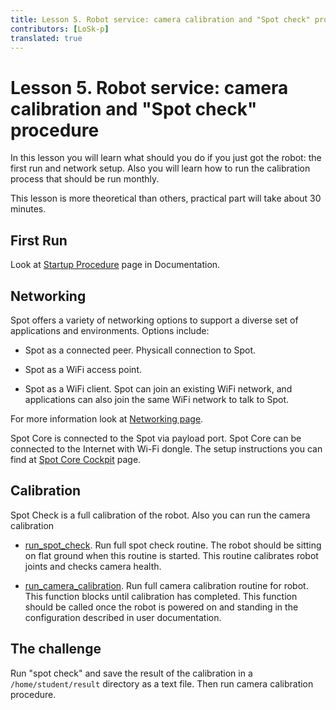 ```yaml
---
title: Lesson 5. Robot service: camera calibration and "Spot check" procedure
contributors: [LoSk-p]
translated: true
---
```


# Lesson 5. Robot service: camera calibration and "Spot check" procedure

In this lesson you will learn what should you do if you just got the robot: the first run and network setup. Also you will learn how to run the calibration process that should be run monthly.

This lesson is more theoretical than others, practical part will take about 30 minutes.

## First Run

Look at [Startup Procedure](https://support.bostondynamics.com/s/article/Startup-Procedure) page in Documentation.

## Networking

Spot offers a variety of networking options to support a diverse set of applications and environments. Options include:

* Spot as a connected peer. Physicall connection to Spot.

* Spot as a WiFi access point. 

* Spot as a WiFi client. Spot can join an existing WiFi network, and applications can also join the same WiFi network to talk to Spot.

For more information look at [Networking page](https://dev.bostondynamics.com/docs/concepts/networking).

Spot Core is connected to the Spot via payload port. Spot Core can be connected to the Internet with Wi-Fi dongle. The setup instructions you can find at [Spot Core Cockpit](https://dev.bostondynamics.com/docs/payload/spot_core_cockpit.html?highlight=spot%20check) page.

## Calibration

Spot Check is a full calibration of the robot. Also you can run the camera calibration 

* [run_spot_check](https://github.com/boston-dynamics/spot-sdk/blob/master/python/bosdyn-client/src/bosdyn/client/spot_check.py#L164). Run full spot check routine. The robot should be sitting on flat ground when this routine is started. This routine calibrates robot joints and checks camera health.

* [run_camera_calibration](https://github.com/boston-dynamics/spot-sdk/blob/master/python/bosdyn-client/src/bosdyn/client/spot_check.py#L204). Run full camera calibration routine for robot. This function blocks until calibration has completed. This function should be called once the robot is powered on and standing in the configuration described in user documentation.

## The challenge

Run "spot check" and save the result of the calibration in a `/home/student/result` directory as a text file. Then run camera calibration procedure.
